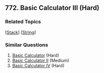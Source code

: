 <!--|This file generated by command(leetcode description); DO NOT EDIT.    |-->
<!--+----------------------------------------------------------------------+-->
<!--|@author    Openset <openset.wang@gmail.com>                           |-->
<!--|@link      https://github.com/openset                                 |-->
<!--|@home      https://github.com/openset/leetcode                        |-->
<!--+----------------------------------------------------------------------+-->

## 772. Basic Calculator III (Hard)



### Related Topics
  [[Stack](https://github.com/openset/leetcode/tree/master/tag/stack/README.md)]
  [[String](https://github.com/openset/leetcode/tree/master/tag/string/README.md)]

### Similar Questions
  1. [Basic Calculator](https://github.com/openset/leetcode/tree/master/problems/basic-calculator) (Hard)
  1. [Basic Calculator II](https://github.com/openset/leetcode/tree/master/problems/basic-calculator-ii) (Medium)
  1. [Basic Calculator IV](https://github.com/openset/leetcode/tree/master/problems/basic-calculator-iv) (Hard)
